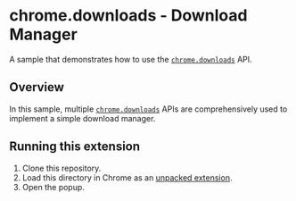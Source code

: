 # chrome.downloads - Download Manager

A sample that demonstrates how to use the [`chrome.downloads`](https://developer.chrome.com/docs/extensions/reference/downloads) API.

## Overview

In this sample, multiple [`chrome.downloads`](https://developer.chrome.com/docs/extensions/reference/downloads) APIs are comprehensively used to implement a simple download manager.

## Running this extension

1. Clone this repository.
2. Load this directory in Chrome as an [unpacked extension](https://developer.chrome.com/docs/extensions/mv3/getstarted/development-basics/#load-unpacked).
3. Open the popup.
